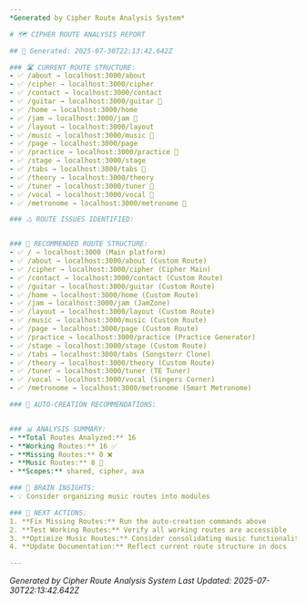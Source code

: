 ```yaml
---
*Generated by Cipher Route Analysis System*

# 🗺️ CIPHER ROUTE ANALYSIS REPORT

## 📅 Generated: 2025-07-30T22:13:42.642Z

### 🛣️ CURRENT ROUTE STRUCTURE:
- ✅ /about → localhost:3000/about
- ✅ /cipher → localhost:3000/cipher
- ✅ /contact → localhost:3000/contact
- ✅ /guitar → localhost:3000/guitar 🎵
- ✅ /home → localhost:3000/home
- ✅ /jam → localhost:3000/jam 🎵
- ✅ /layout → localhost:3000/layout
- ✅ /music → localhost:3000/music 🎵
- ✅ /page → localhost:3000/page
- ✅ /practice → localhost:3000/practice 🎵
- ✅ /stage → localhost:3000/stage
- ✅ /tabs → localhost:3000/tabs 🎵
- ✅ /theory → localhost:3000/theory
- ✅ /tuner → localhost:3000/tuner 🎵
- ✅ /vocal → localhost:3000/vocal 🎵
- ✅ /metronome → localhost:3000/metronome 🎵

### ⚠️ ROUTE ISSUES IDENTIFIED:


### 🎯 RECOMMENDED ROUTE STRUCTURE:
- ✅ / → localhost:3000 (Main platform)
- ✅ /about → localhost:3000/about (Custom Route)
- ✅ /cipher → localhost:3000/cipher (Cipher Main)
- ✅ /contact → localhost:3000/contact (Custom Route)
- ✅ /guitar → localhost:3000/guitar (Custom Route)
- ✅ /home → localhost:3000/home (Custom Route)
- ✅ /jam → localhost:3000/jam (JamZone)
- ✅ /layout → localhost:3000/layout (Custom Route)
- ✅ /music → localhost:3000/music (Custom Route)
- ✅ /page → localhost:3000/page (Custom Route)
- ✅ /practice → localhost:3000/practice (Practice Generator)
- ✅ /stage → localhost:3000/stage (Custom Route)
- ✅ /tabs → localhost:3000/tabs (Songsterr Clone)
- ✅ /theory → localhost:3000/theory (Custom Route)
- ✅ /tuner → localhost:3000/tuner (TE Tuner)
- ✅ /vocal → localhost:3000/vocal (Singers Corner)
- ✅ /metronome → localhost:3000/metronome (Smart Metronome)

### 🚀 AUTO-CREATION RECOMMENDATIONS:


### 📊 ANALYSIS SUMMARY:
- **Total Routes Analyzed:** 16
- **Working Routes:** 16 ✅
- **Missing Routes:** 0 ❌
- **Music Routes:** 8 🎵
- **Scopes:** shared, cipher, ava

### 🧠 BRAIN INSIGHTS:
- 💡 Consider organizing music routes into modules

### 🎯 NEXT ACTIONS:
1. **Fix Missing Routes:** Run the auto-creation commands above
2. **Test Working Routes:** Verify all working routes are accessible
3. **Optimize Music Routes:** Consider consolidating music functionality
4. **Update Documentation:** Reflect current route structure in docs

---
```

*Generated by Cipher Route Analysis System*
*Last Updated: 2025-07-30T22:13:42.642Z*
